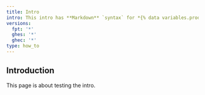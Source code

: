 ```yaml
---
title: Intro
intro: This intro has **Markdown** `syntax` for *{% data variables.product.product_name %}*
versions:
  fpt: '*'
  ghes: '*'
  ghec: '*'
type: how_to
---
```


## Introduction

This page is about testing the intro.
